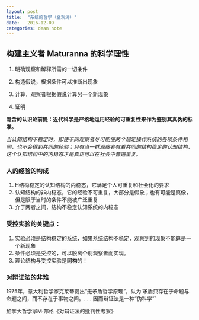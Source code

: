 ```yaml
---
layout: post
title:  "系统的哲学（金观涛）"
date:   2016-12-09
categories: dean note
---
```


## 构建主义者 Maturanna 的科学理性

1.  明确观察和解释所需的一切条件

2.  构造假说，根据条件可以推断出现象

3.  计算，观察者根据假说计算另一个新现象

4.  证明


**隐含的认识论前提：近代科学是严格地运用经验的可重复性来作为鉴别其真伪的标准。** 

*当认知结构不稳定时，即使不同观察者尽可能使两个规定操作系统的各项条件相同，也不会得到共同的经验；只有当一群观察者有着共同的结构稳定的认知结构，这个认知结构中的内稳态才是真正可以在社会中普遍重复。*

### 人的经验的构成

1. H结构稳定的认知结构的内稳态，它满足个人可重复和社会化的要求
2. 认知结构的非内稳态，它的经验不可重复，大部分是假象；也有可能是真像，但是限于当时的条件不能被广泛重复
3. 介于两者之间，结构不稳定认知系统的内稳态

### 受控实验的关键点：

1. 实验必须是结构稳定的系统，如果系统结构不稳定，观察到的现象不能算是一个新现象
2. 条件必须是受控的，可以脱离个别观察者而实现。
3. 理论结构与受控实验是**同构**的！

### 对辩证法的非难

1975年，意大利哲学家克莱蒂提出“无矛盾哲学原理”，认为‘矛盾只存在于命题与命题之间，而不存在于事物之间。……因而辩证法是一种“伪科学”’

加拿大哲学家M·邦格《对辩证法的批判性考察》